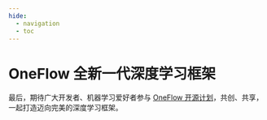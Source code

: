 ```yaml
---
hide:
  - navigation
  - toc
---
```


# OneFlow 全新一代深度学习框架



最后，期待广大开发者、机器学习爱好者参与 [OneFlow 开源计划](contribute/intro.md)，共创、共享，一起打造迈向完美的深度学习框架。
